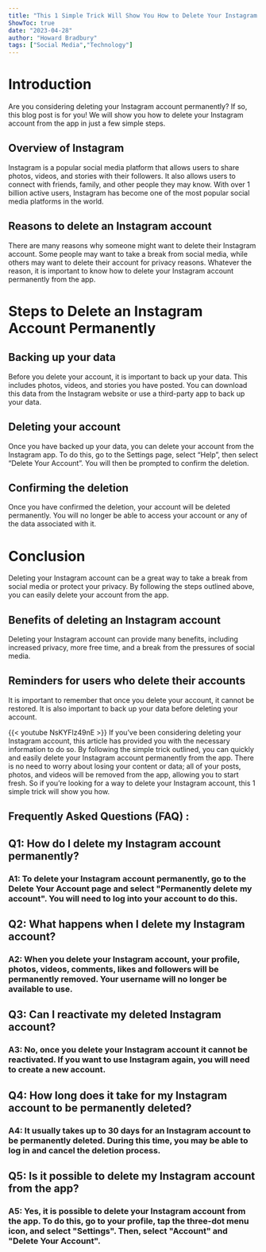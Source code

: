 ```yaml
---
title: "This 1 Simple Trick Will Show You How to Delete Your Instagram Account Permanently From the App!"
ShowToc: true 
date: "2023-04-28"
author: "Howard Bradbury" 
tags: ["Social Media","Technology"]
---
```

# Introduction

Are you considering deleting your Instagram account permanently? If so, this blog post is for you! We will show you how to delete your Instagram account from the app in just a few simple steps.

## Overview of Instagram

Instagram is a popular social media platform that allows users to share photos, videos, and stories with their followers. It also allows users to connect with friends, family, and other people they may know. With over 1 billion active users, Instagram has become one of the most popular social media platforms in the world.

## Reasons to delete an Instagram account

There are many reasons why someone might want to delete their Instagram account. Some people may want to take a break from social media, while others may want to delete their account for privacy reasons. Whatever the reason, it is important to know how to delete your Instagram account permanently from the app.

# Steps to Delete an Instagram Account Permanently

## Backing up your data

Before you delete your account, it is important to back up your data. This includes photos, videos, and stories you have posted. You can download this data from the Instagram website or use a third-party app to back up your data.

## Deleting your account

Once you have backed up your data, you can delete your account from the Instagram app. To do this, go to the Settings page, select “Help”, then select “Delete Your Account”. You will then be prompted to confirm the deletion.

## Confirming the deletion

Once you have confirmed the deletion, your account will be deleted permanently. You will no longer be able to access your account or any of the data associated with it.

# Conclusion

Deleting your Instagram account can be a great way to take a break from social media or protect your privacy. By following the steps outlined above, you can easily delete your account from the app.

## Benefits of deleting an Instagram account

Deleting your Instagram account can provide many benefits, including increased privacy, more free time, and a break from the pressures of social media.

## Reminders for users who delete their accounts

It is important to remember that once you delete your account, it cannot be restored. It is also important to back up your data before deleting your account.

{{< youtube NsKYFlz49nE >}} 
If you’ve been considering deleting your Instagram account, this article has provided you with the necessary information to do so. By following the simple trick outlined, you can quickly and easily delete your Instagram account permanently from the app. There is no need to worry about losing your content or data; all of your posts, photos, and videos will be removed from the app, allowing you to start fresh. So if you’re looking for a way to delete your Instagram account, this 1 simple trick will show you how.

## Frequently Asked Questions (FAQ) :
<h2>Q1: How do I delete my Instagram account permanently?</h2>

<h3>A1: To delete your Instagram account permanently, go to the Delete Your Account page and select "Permanently delete my account". You will need to log into your account to do this.</h3>

<h2>Q2: What happens when I delete my Instagram account?</h2>

<h3>A2: When you delete your Instagram account, your profile, photos, videos, comments, likes and followers will be permanently removed. Your username will no longer be available to use.</h3>

<h2>Q3: Can I reactivate my deleted Instagram account?</h2>

<h3>A3: No, once you delete your Instagram account it cannot be reactivated. If you want to use Instagram again, you will need to create a new account.</h3>

<h2>Q4: How long does it take for my Instagram account to be permanently deleted?</h2>

<h3>A4: It usually takes up to 30 days for an Instagram account to be permanently deleted. During this time, you may be able to log in and cancel the deletion process.</h3>

<h2>Q5: Is it possible to delete my Instagram account from the app?</h2>

<h3>A5: Yes, it is possible to delete your Instagram account from the app. To do this, go to your profile, tap the three-dot menu icon, and select "Settings". Then, select "Account" and "Delete Your Account".</h3>


